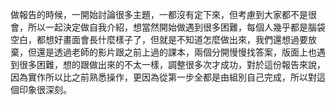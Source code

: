 做報告的時候，一開始討論很多主題，一都沒有定下來，但考慮到大家都不是很會，所以一起決定做自我介紹，想當然開始做遇到很多困難，每個人幾乎都是腦袋空白，都想好畫面會長什麼樣子了，但就是不知道怎麼做出來，我們還想過要放棄，但還是透過老師的影片跟之前上過的課本，兩個分開慢慢找答案，版面上也遇到很多困難，想的跟做出來的不太一樣，調整很多次才成功，對於這份報告來說，因為實作所以比之前熟悉操作，更因為從第一步全都是由組別自己完成，所以對這個印象很深刻。